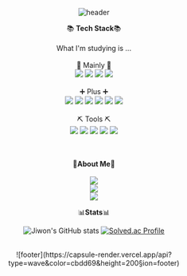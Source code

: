 <div align=center>

![header](https://capsule-render.vercel.app/api?type=wave&color=cbdd69&text=%20Jiwon-Park%20%20&height=200&fontSize=50&fontColor=6e725a)

📚 **Tech Stack**📚
<br><br>
What I'm studying is ...
<br><br>
📌 Mainly 📌
<br>
<img src="https://img.shields.io/badge/Java-007396?style=flat-square&logo=Java&logoColor=white"/>
<img src="https://img.shields.io/badge/Spring-6DB33F?style=flat-square&logo=Spring&logoColor=white"/>
<img src="https://img.shields.io/badge/SpringBoot-6DB33F?style=flat-square&logo=SpringBoot&logoColor=white"/>
<img src="https://img.shields.io/badge/MySQL-4479A1?style=flat-square&logo=MySQL&logoColor=white"/>
<br><br>
➕ Plus ➕
<br>
<img src="https://img.shields.io/badge/C++-00599C?style=flat-square&logo=C%2B%2B&logoColor=white"/>
<img src="https://img.shields.io/badge/JavaScript-F7DF1E?style=flat-square&logo=JavaScript&logoColor=black"/>
<img src="https://img.shields.io/badge/jQuery-0769AD?style=flat-square&logo=jQuery&logoColor=white"/>
<img src="https://img.shields.io/badge/HTML5-E34F26?style=flat-square&logo=HTML5&logoColor=white"/>
<img src="https://img.shields.io/badge/Vue.js-4FC08D?style=flat-square&logo=Vue.js&logoColor=white"/>
<img src="https://img.shields.io/badge/BootStrap-7952B3?style=flat-square&logo=bootstrap&logoColor=white">
<br><br>
⛏ Tools ⛏
<br>
<img src="https://img.shields.io/badge/EclipseIDE-2C2255?style=flat-square&logo=EclipseIDE&logoColor=white"/>
<img src="https://img.shields.io/badge/VisualStudioCode-007ACC?style=flat-square&logo=VisualStudioCode&logoColor=white"/>
<img src="https://img.shields.io/badge/AndroidStudio-3DDC84?style=flat-square&logo=AndroidStudio&logoColor=white"/>
<img src="https://img.shields.io/badge/Notion-000000?style=flat-square&logo=Notion&logoColor=white"/>
<img src="https://img.shields.io/badge/GitHub-181717?style=flat-square&logo=GitHub&logoColor=white"/>


<br><br>
🌿**About Me**🌿
<br>
<br>
<a href="mailto:jiwon0297@naver.com"><img src="https://img.shields.io/badge/Mail-EA4335?style=flat-square&logo=Gmail&logoColor=white&link=mailto:jiwon0297@naver.com"/></a><br>
<a href="https://blog.naver.com/PostList.naver?blogId=jiwon0297&from=postList&categoryNo=86&parentCategoryNo=86"><img src="https://img.shields.io/badge/Blog-03C75A?style=flat-square&logo=Naver&logoColor=white&link=https://blog.naver.com/PostList.naver?blogId=jiwon0297&from=postList&categoryNo=86&parentCategoryNo=86"/></a><br>
<a href="https://instagram.com/onpixtuxx"><img src="https://img.shields.io/badge/Instagram-E4405F?style=flat-square&logo=Instagram&logoColor=white&link=https://instagram.com/onpixtuxx"/></a><br>


📊**Stats**📊
<br>

![Jiwon's GitHub stats](https://github-readme-stats.vercel.app/api?username=jiwon0297&show_icons=true&theme=gruvbox_light&hide_title=false&hide_border=true)
[![Solved.ac Profile](http://mazassumnida.wtf/api/v2/generate_badge?boj=jiwon0297)](https://solved.ac/jiwon0297/)

<br>
![footer](https://capsule-render.vercel.app/api?type=wave&color=cbdd69&height=200&section=footer)

</div>
